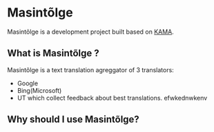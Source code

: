 # Masintõlge

Masintõlge is a development project built based on [KAMA](https://github.com/fishel/kama).

## What is Masintõlge ?

Masintõlge is a text translation agreggator of 3 translators:
- Google
- Bing(Microsoft)
- UT
which collect feedback about best translations. 
efwkednwkenv
## Why should I use Masintõlge?

